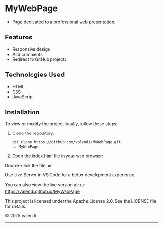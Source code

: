 # MyWebPage

- Page dedicated to a professional web presentation.

## Features

- Responsive design
- Add comments
- Redirect to GitHub projects

## Technologies Used

- HTML
- CSS
- JavaScript

## Installation

To view or modify the project locally, follow these steps:

1. Clone the repository:
   ```bash
   git clone https://github.com/valendi/MyWebPage.git
   cd MyWebPage
   ```

2. Open the index.html file in your web browser:

Double-click the file, or

Use Live Server in VS Code for a better development experience.


You can also view the live version at:
👉 https://valendi.github.io/MyWebPage


This project is licensed under the Apache License 2.0. See the LICENSE file for details.

© 2025 valendi

---
